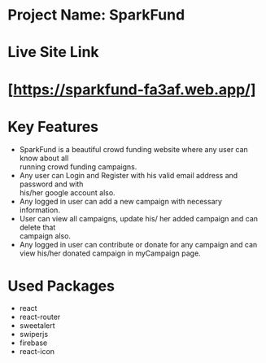 # Project Name: SparkFund
# Live Site Link
# [https://sparkfund-fa3af.web.app/]
# Key Features
* SparkFund is a beautiful crowd funding website where any user can know about all   
  running crowd funding campaigns.
* Any user can Login and Register with his valid email address and password and with  
  his/her google account also.
* Any logged in user can add a new campaign with necessary information. 
* User can view all campaigns, update his/ her added campaign and can delete that  
  campaign also.
* Any logged in user can contribute or donate for any campaign and can view his/her 
  donated campaign in myCampaign page.

# Used Packages
* react
* react-router
* sweetalert
* swiperjs
* firebase
* react-icon
